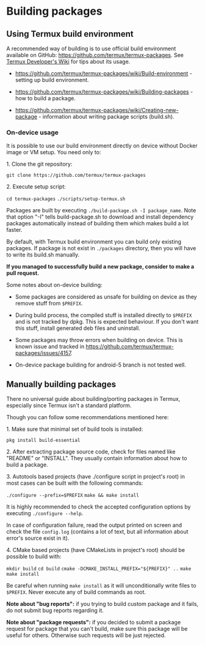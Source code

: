# Building packages

## Using Termux build environment

A recommended way of building is to use official build environment
available on GitHub: <https://github.com/termux/termux-packages>. See
[Termux Developer's
Wiki](https://github.com/termux/termux-packages/wiki) for tips about its
usage.

- <https://github.com/termux/termux-packages/wiki/Build-environment> -
  setting up build environment.

<!-- -->

- <https://github.com/termux/termux-packages/wiki/Building-packages> -
  how to build a package.

<!-- -->

- <https://github.com/termux/termux-packages/wiki/Creating-new-package> -
  information about writing package scripts (build.sh).

### On-device usage

It is possible to use our build environment directly on device without
Docker image or VM setup. You need only to:

1\. Clone the git repository:

    git clone https://github.com/termux/termux-packages

2\. Execute setup script:

`cd termux-packages`
`./scripts/setup-termux.sh`

Packages are built by executing `./build-package.sh -I package_name`.
Note that option "-I" tells build-package.sh to download and install
dependency packages automatically instead of building them which makes
build a lot faster.

By default, with Termux build environment you can build only existing
packages. If package is not exist in `./packages` directory, then you
will have to write its build.sh manually.

**If you managed to successfully build a new package, consider to make a
pull request.**

Some notes about on-device building:

- Some packages are considered as unsafe for building on device as they
  remove stuff from `$PREFIX`.

<!-- -->

- During build process, the compiled stuff is installed directly to
  `$PREFIX` and is not tracked by dpkg. This is expected behaviour. If
  you don't want this stuff, install generated deb files and uninstall.

<!-- -->

- Some packages may throw errors when building on device. This is known
  issue and tracked in
  <https://github.com/termux/termux-packages/issues/4157>.

<!-- -->

- On-device package building for android-5 branch is not tested well.

## Manually building packages

There no universal guide about building/porting packages in Termux,
especially since Termux isn't a standard platform.

Though you can follow some recommendations mentioned here:

1\. Make sure that minimal set of build tools is installed:

`pkg install build-essential`

2\. After extracting package source code, check for files named like
"README" or "INSTALL". They usually contain information about how to
build a package.

3\. Autotools based projects (have ./configure script in project's root)
in most cases can be built with the following commands:

`./configure --prefix=$PREFIX`
`make && make install`

It is highly recommended to check the accepted configuration options by
executing `./configure --help`.

In case of configuration failure, read the output printed on screen and
check the file `config.log` (contains a lot of text, but all information
about error's source exist in it).

4\. CMake based projects (have CMakeLists in project's root) should be
possible to build with:

`mkdir build`
`cd build`
`cmake -DCMAKE_INSTALL_PREFIX="${PREFIX}" ..`
`make`
`make install`

Be careful when running `make install` as it will unconditionally write
files to `$PREFIX`. Never execute any of build commands as root.

**Note about "bug reports":** if you trying to build custom package and
it fails, do not submit bug reports regarding it.

**Note about "package requests":** if you decided to submit a package
request for package that you can't build, make sure this package will be
useful for others. Otherwise such requests will be just rejected.